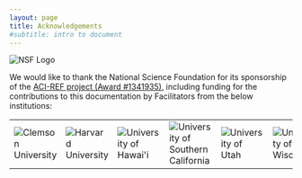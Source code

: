 ```yaml
---
layout: page
title: Acknowledgements
#subtitle: intro to document
---
```


![NSF Logo](../img/nsf1.gif) 

We would like to thank the National Science Foundation for its sponsorship of the 
<a href="http://www.nsf.gov/awardsearch/showAward?AWD_ID=1341935">ACI-REF project 
(Award #1341935)</a>, including funding for the contributions to 
this documentation by Facilitators from the below institutions:

<table width="100%"><tr>
<td width="16%"><img src="../img/clemson.png" alt="Clemson University"></td>
<td width="16%"><img src="../img/harvard.png" alt="Harvard University"></td>
<td width="16%"><img src="../img/hawaii.png" alt="University of Hawai'i"></td>
<td width="16%"><img src="../img/usg.jpg" alt="University of Southern California"></td>
<td width="16%"><img src="../img/utah.png" alt="University of Utah"></td>
<td width="16%"><img src="../img/wisconsin.png" alt="University of Wisconsin"></td>
</tr></table>
